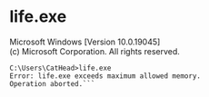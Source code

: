 # life.exe

Microsoft Windows [Version 10.0.19045]  
(c) Microsoft Corporation. All rights reserved.

```plaintext
C:\Users\CatHead>life.exe  
Error: life.exe exceeds maximum allowed memory.  
Operation aborted.```